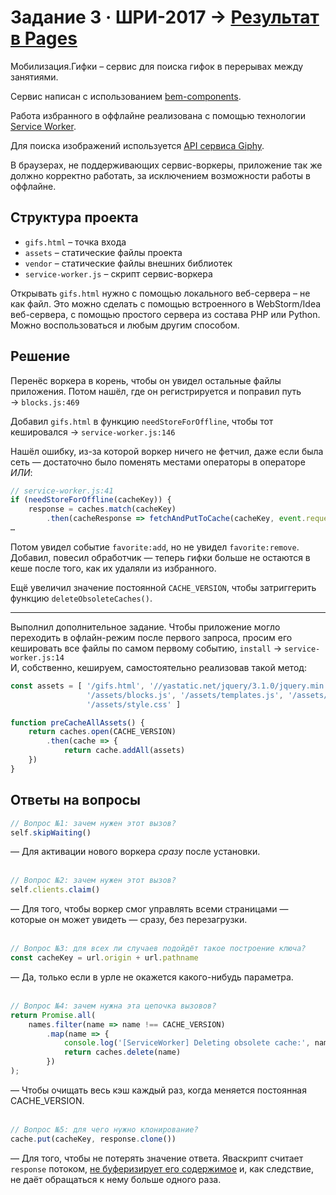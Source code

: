 # Задание 3  ·  ШРИ-2017  →  [Результат в Pages](https://vanyaklimenko.ru/shri-task-3/gifs.html)

Мобилизация.Гифки – сервис для поиска гифок в перерывах между занятиями.

Сервис написан с использованием [bem-components](https://ru.bem.info/platform/libs/bem-components/5.0.0/).

Работа избранного в оффлайне реализована с помощью технологии [Service Worker](https://developer.mozilla.org/ru/docs/Web/API/Service_Worker_API/Using_Service_Workers).

Для поиска изображений используется [API сервиса Giphy](https://github.com/Giphy/GiphyAPI).

В браузерах, не поддерживающих сервис-воркеры, приложение так же должно корректно работать, 
за исключением возможности работы в оффлайне.

## Структура проекта

  * `gifs.html` – точка входа
  * `assets` – статические файлы проекта
  * `vendor` –  статические файлы внешних библиотек
  * `service-worker.js` – скрипт сервис-воркера

Открывать `gifs.html` нужно с помощью локального веб-сервера – не как файл. 
Это можно сделать с помощью встроенного в WebStorm/Idea веб-сервера, с помощью простого сервера
из состава PHP или Python. Можно воспользоваться и любым другим способом.

## Решение
Перенёс воркера в корень, чтобы он увидел остальные файлы приложения. Потом нашёл, где он регистрируется и поправил путь → `blocks.js:469`
  
Добавил `gifs.html` в функцию `needStoreForOffline`, чтобы тот кешировался → `service-worker.js:146`
  
Нашёл ошибку, из-за которой воркер ничего не фетчил, даже если была сеть — достаточно было поменять местами операторы в операторе *ИЛИ*:
```javascript
// service-worker.js:41
if (needStoreForOffline(cacheKey)) {
    response = caches.match(cacheKey)
        .then(cacheResponse => fetchAndPutToCache(cacheKey, event.request) || cacheResponse);
…
```

Потом увидел событие `favorite:add`, но не увидел `favorite:remove`. Добавил, повесил обработчик — теперь гифки больше не остаются в кеше после того, как их удаляли из избранного. 

Ещё увеличил значение постоянной `CACHE_VERSION`, чтобы затриггерить функцию `deleteObsoleteCaches()`.

---

Выполнил дополнительное задание. Чтобы приложение могло переходить в офлайн-режим после первого запроса, просим его кешировать все файлы по самом первому событию, `install` → `service-worker.js:14`  
И, собственно, кешируем, самостоятельно реализовав такой метод:
```javascript
const assets = [ '/gifs.html', '//yastatic.net/jquery/3.1.0/jquery.min.js',
                 '/assets/blocks.js', '/assets/templates.js', '/assets/star.svg',
                 '/assets/style.css' ]

function preCacheAllAssets() {
    return caches.open(CACHE_VERSION)
        .then(cache => {
            return cache.addAll(assets)
    })
}
```
  
  
## Ответы на вопросы
```javascript
// Вопрос №1: зачем нужен этот вызов?
self.skipWaiting()
```
— Для активации нового воркера *сразу* после установки.
<br><br>
  
```javascript
// Вопрос №2: зачем нужен этот вызов?
self.clients.claim()
```
— Для того, чтобы воркер смог управлять всеми страницами — которые он может увидеть — сразу, без перезагрузки.
<br><br>

```javascript
// Вопрос №3: для всех ли случаев подойдёт такое построение ключа?
const cacheKey = url.origin + url.pathname
```
— Да, только если в урле не окажется какого-нибудь параметра.
<br><br>

```javascript
// Вопрос №4: зачем нужна эта цепочка вызовов?
return Promise.all(
    names.filter(name => name !== CACHE_VERSION)
        .map(name => {
            console.log('[ServiceWorker] Deleting obsolete cache:', name)
            return caches.delete(name)
        })
);
```
— Чтобы очищать весь кэш каждый раз, когда меняется постоянная CACHE_VERSION.
<br><br>

```javascript
// Вопрос №5: для чего нужно клонирование?
cache.put(cacheKey, response.clone())
```
— Для того, чтобы не потерять значение ответа. Яваскрипт считает `response` потоком, [не буферизирует его содержимое](https://jakearchibald.com/2014/reading-responses/) и, как следствие, не даёт обращаться к нему больше одного раза.
<br><br>
